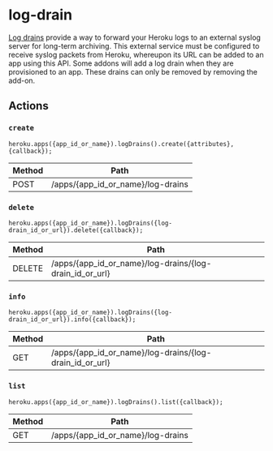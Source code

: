 # log-drain

[Log drains](https://devcenter.heroku.com/articles/log-drains) provide a way to forward your Heroku logs to an external syslog server for long-term archiving. This external service must be configured to receive syslog packets from Heroku, whereupon its URL can be added to an app using this API. Some addons will add a log drain when they are provisioned to an app. These drains can only be removed by removing the add-on.

## Actions

### `create`

`heroku.apps({app_id_or_name}).logDrains().create({attributes}, {callback});`

Method | Path
--- | ---
POST | /apps/{app_id_or_name}/log-drains

### `delete`

`heroku.apps({app_id_or_name}).logDrains({log-drain_id_or_url}).delete({callback});`

Method | Path
--- | ---
DELETE | /apps/{app_id_or_name}/log-drains/{log-drain_id_or_url}

### `info`

`heroku.apps({app_id_or_name}).logDrains({log-drain_id_or_url}).info({callback});`

Method | Path
--- | ---
GET | /apps/{app_id_or_name}/log-drains/{log-drain_id_or_url}

### `list`

`heroku.apps({app_id_or_name}).logDrains().list({callback});`

Method | Path
--- | ---
GET | /apps/{app_id_or_name}/log-drains

